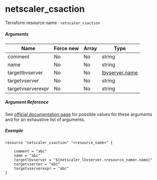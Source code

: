 # netscaler_csaction

Terraform resource name : ```netscaler_csaction```

##### Arguments

| Name | Force new | Array | Type |
|----|----|----|----|
|comment|No|No|string|
|name|No|No|string|
|targetlbvserver|No|No|[lbvserver.name](/doc/resources/lbvserver.md)|
|targetvserver|No|No|string|
|targetvserverexpr|No|No|string|

##### Argument Reference

See [official documentation page](https://developer-docs.citrix.com/projects/netscaler-nitro-api/en/11.0/configuration/content-switching/csaction/csaction/) for possible values for these arguments and for an exhaustive list of arguments.

##### Exemple

```
resource "netscaler_csaction" "<resource_name>" {

    comment = "abc"
    name = "abc"
    targetlbvserver = "${netscaler_lbvserver.<resource_name>.name}"
    targetvserver = "abc"
    targetvserverexpr = "abc"
}
```

